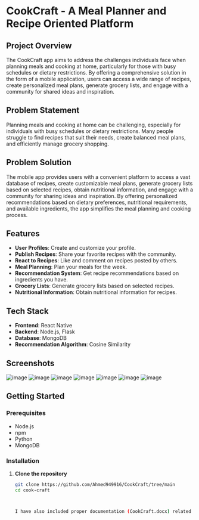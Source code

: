 # CookCraft - A Meal Planner and Recipe Oriented Platform

## Project Overview

The CookCraft app aims to address the challenges individuals face when planning meals and cooking at home, particularly for those with busy schedules or dietary restrictions. By offering a comprehensive solution in the form of a mobile application, users can access a wide range of recipes, create personalized meal plans, generate grocery lists, and engage with a community for shared ideas and inspiration.

## Problem Statement

Planning meals and cooking at home can be challenging, especially for individuals with busy schedules or dietary restrictions. Many people struggle to find recipes that suit their needs, create balanced meal plans, and efficiently manage grocery shopping.

## Problem Solution

The mobile app provides users with a convenient platform to access a vast database of recipes, create customizable meal plans, generate grocery lists based on selected recipes, obtain nutritional information, and engage with a community for sharing ideas and inspiration. By offering personalized recommendations based on dietary preferences, nutritional requirements, and available ingredients, the app simplifies the meal planning and cooking process.

## Features

- **User Profiles**: Create and customize your profile.
- **Publish Recipes**: Share your favorite recipes with the community.
- **React to Recipes**: Like and comment on recipes posted by others.
- **Meal Planning**: Plan your meals for the week.
- **Recommendation System**: Get recipe recommendations based on ingredients you have.
- **Grocery Lists**: Generate grocery lists based on selected recipes.
- **Nutritional Information**: Obtain nutritional information for recipes.

## Tech Stack

- **Frontend**: React Native
- **Backend**: Node.js, Flask
- **Database**: MongoDB
- **Recommendation Algorithm**: Cosine Similarity

## Screenshots
![image](https://github.com/user-attachments/assets/c45b3036-a454-4249-a86c-07bc913a391f)
![image](https://github.com/user-attachments/assets/1d5cb974-9777-45e0-aff3-6b19b5073252)
![image](https://github.com/user-attachments/assets/ad5e41c0-7987-4444-89bc-05c5952a8a64)
![image](https://github.com/user-attachments/assets/36ed5d34-4e28-41c5-8bed-3686be7021d0)
![image](https://github.com/user-attachments/assets/539544fd-448d-4ea1-8696-9ce680d5991b)
![image](https://github.com/user-attachments/assets/316fcd18-b86d-4821-bf29-8964c7692801)
![image](https://github.com/user-attachments/assets/5141f5a5-9862-4a2f-b451-9665fc327a70)

  

## Getting Started

### Prerequisites

- Node.js
- npm
- Python
- MongoDB

### Installation

1. **Clone the repository**

   ```sh
   git clone https://github.com/Ahmed949916/CookCraft/tree/main
   cd cook-craft



   I have also included proper documentation (CookCraft.docx) related to the project.
